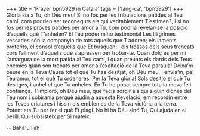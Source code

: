 +++
title = 'Prayer bpn5929 in Català'
tags = ['lang-ca', 'bpn5929']
+++
Glòria sia a Tu, oh Déu meu! Si no fos per les tribulacions patides al Teu camí, com podrien ser reconeguts els qui veritablement T’estimen?, i si no fos per les proves patides per amor a Tu, com podria revelar-se la posició d’aquells què T’anhelen? El Teu poder m’ho testimonia! Les llàgrimes vessades són la companyia de tots aquells que T’adoren; els laments proferits, el consol d’aquells que Et busquen; i els trossos dels seus trencats cors l’aliment d’aquells que s’apressen per trobar-te.
Quan dolç és per mi l’amargura de la mort patida al Teu camí, i quan preuats els dards dels Teus enemics quan són trobats per amor a l’exaltació de la Teva paraula! Deixa’m beure en la Teva Causa tot el què Tu has desitjat, oh Déu meu, i envia’m, pel Teu amor, tot el què Tu ordenares. Per la Teva glòria! Sols desitjo el què Tu desitges, i anhel el què Tu anheles. En Tu he posat sempre tota la meva fe i confiança.
T’imploro, oh Déu meu, que facis sorgir als qui siguin dignes del Teu nom i sobirania perquè ajudin a aquesta Revelació, em recordin entre les Teves criatures i hissin els emblemes de la Teva victòria a la terra.
Potent ets Tu per fer el què Et plagi. No hi ha Déu sinó Tu, Qui ajuda en el perill, Qui subsisteix per Si mateix.

-- Bahá'u'lláh
